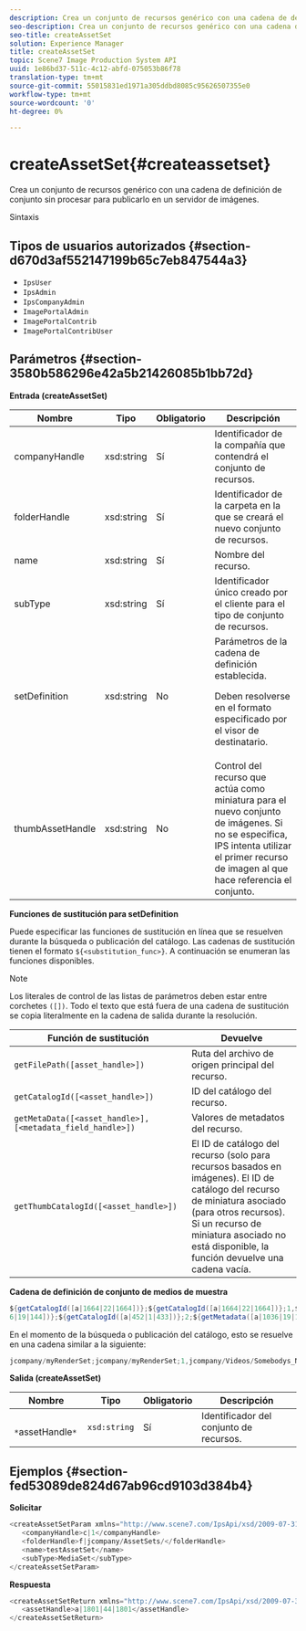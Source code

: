 ```yaml
---
description: Crea un conjunto de recursos genérico con una cadena de definición de conjunto sin procesar para publicarlo en un servidor de imágenes.
seo-description: Crea un conjunto de recursos genérico con una cadena de definición de conjunto sin procesar para publicarlo en un servidor de imágenes.
seo-title: createAssetSet
solution: Experience Manager
title: createAssetSet
topic: Scene7 Image Production System API
uuid: 1e86bd37-511c-4c12-abfd-075053b86f78
translation-type: tm+mt
source-git-commit: 55015831ed1971a305ddbd8085c95626507355e0
workflow-type: tm+mt
source-wordcount: '0'
ht-degree: 0%

---
```



# createAssetSet{#createassetset}

Crea un conjunto de recursos genérico con una cadena de definición de conjunto sin procesar para publicarlo en un servidor de imágenes.

Sintaxis

## Tipos de usuarios autorizados {#section-d670d3af552147199b65c7eb847544a3}

* `IpsUser`
* `IpsAdmin`
* `IpsCompanyAdmin`
* `ImagePortalAdmin`
* `ImagePortalContrib`
* `ImagePortalContribUser`

## Parámetros {#section-3580b586296e42a5b21426085b1bb72d}

**Entrada (createAssetSet)**

<table id="table_2C70C33A127242FC828FCD8EC852E1EC"> 
 <thead> 
  <tr> 
   <th colname="col1" class="entry"> Nombre </th> 
   <th colname="col2" class="entry"> Tipo </th> 
   <th colname="col3" class="entry"> Obligatorio </th> 
   <th colname="col4" class="entry"> Descripción </th> 
  </tr> 
 </thead>
 <tbody> 
  <tr> 
   <td colname="col1"> <span class="codeph"> <span class="varname"> companyHandle  </span> </span> </td> 
   <td colname="col2"> <span class="codeph"> xsd:string </span> </td> 
   <td colname="col3"> Sí </td> 
   <td colname="col4"> Identificador de la compañía que contendrá el conjunto de recursos. </td> 
  </tr> 
  <tr> 
   <td colname="col1"> <span class="codeph"> <span class="varname"> folderHandle  </span> </span> </td> 
   <td colname="col2"> <span class="codeph"> xsd:string  </span> </td> 
   <td colname="col3"> Sí </td> 
   <td colname="col4"> Identificador de la carpeta en la que se creará el nuevo conjunto de recursos. </td> 
  </tr> 
  <tr> 
   <td colname="col1"> <span class="codeph"> <span class="varname"> name  </span> </span> </td> 
   <td colname="col2"> <span class="codeph"> xsd:string  </span> </td> 
   <td colname="col3"> Sí </td> 
   <td colname="col4"> Nombre del recurso. </td> 
  </tr> 
  <tr> 
   <td colname="col1"> <span class="codeph"> <span class="varname"> subType  </span> </span> </td> 
   <td colname="col2"> <span class="codeph"> xsd:string  </span> </td> 
   <td colname="col3"> Sí </td> 
   <td colname="col4"> Identificador único creado por el cliente para el tipo de conjunto de recursos. </td> 
  </tr> 
  <tr> 
   <td colname="col1"> <span class="codeph"> <span class="varname"> setDefinition  </span> </span> </td> 
   <td colname="col2"> <span class="codeph"> xsd:string  </span> </td> 
   <td colname="col3"> No </td> 
   <td colname="col4"> Parámetros de la cadena de definición establecida. <p>Deben resolverse en el formato especificado por el visor de destinatario. </p> </td> 
  </tr> 
  <tr> 
   <td colname="col1"> <span class="codeph"> <span class="varname"> thumbAssetHandle  </span> </span> </td> 
   <td colname="col2"> <span class="codeph"> xsd:string  </span> </td> 
   <td colname="col3"> No </td> 
   <td colname="col4"> Control del recurso que actúa como miniatura para el nuevo conjunto de imágenes. Si no se especifica, IPS intenta utilizar el primer recurso de imagen al que hace referencia el conjunto. </td> 
  </tr> 
 </tbody> 
</table>

**Funciones de sustitución para setDefinition**

Puede especificar las funciones de sustitución en línea que se resuelven durante la búsqueda o publicación del catálogo. Las cadenas de sustitución tienen el formato `${<substitution_func>}`. A continuación se enumeran las funciones disponibles.

>[!NOTE]
>
>Los literales de control de las listas de parámetros deben estar entre corchetes `([])`. Todo el texto que está fuera de una cadena de sustitución se copia literalmente en la cadena de salida durante la resolución.

| **Función de sustitución** | **Devuelve** |
|---|---|
| `getFilePath([asset_handle>])` | Ruta del archivo de origen principal del recurso. |
| `getCatalogId([<asset_handle>])` | ID del catálogo del recurso. |
| `getMetaData([<asset_handle>], [<metadata_field_handle>])` | Valores de metadatos del recurso. |
| `getThumbCatalogId([<asset_handle>])` | El ID de catálogo del recurso (solo para recursos basados en imágenes). El ID de catálogo del recurso de miniatura asociado (para otros recursos). Si un recurso de miniatura asociado no está disponible, la función devuelve una cadena vacía. |

**Cadena de definición de conjunto de medios de muestra**

```java
${getCatalogId([a|1664|22|1664])};${getCatalogId([a|1664|22|1664])};1,${getFilePath([a|103 
6|19|144])};${getCatalogId([a|452|1|433])};2;${getMetadata([a|1036|19|144], [m|1|ASSET|SharedDateField])} 
```

En el momento de la búsqueda o publicación del catálogo, esto se resuelve en una cadena similar a la siguiente:

```java
jcompany/myRenderSet;jcompany/myRenderSet;1,jcompany/Videos/Somebodys_N08275_flv.flv;jcomp any/myimg-1;2;20090703 10:05:53
```

**Salida (createAssetSet)**

| Nombre | Tipo | Obligatorio | Descripción |
|---|---|---|---|
| ` *`assetHandle`*` | `xsd:string` | Sí | Identificador del conjunto de recursos. |

## Ejemplos {#section-fed53089de824d67ab96cd9103d384b4}

**Solicitar**

```java
<createAssetSetParam xmlns="http://www.scene7.com/IpsApi/xsd/2009-07-31"> 
   <companyHandle>c|1</companyHandle> 
   <folderHandle>f|jcompany/AssetSets/</folderHandle> 
   <name>testAssetSet</name> 
   <subType>MediaSet</subType> 
</createAssetSetParam>
```

**Respuesta**

```java
<createAssetSetReturn xmlns="http://www.scene7.com/IpsApi/xsd/2009-07-31"> 
   <assetHandle>a|1801|44|1801</assetHandle> 
</createAssetSetReturn>
```

